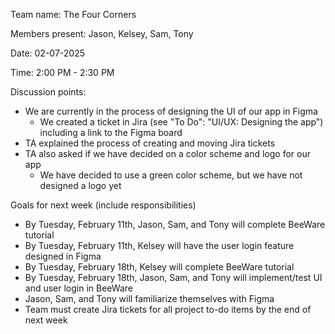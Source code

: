 Team name: The Four Corners

Members present: Jason, Kelsey, Sam, Tony

Date: 02-07-2025

Time: 2:00 PM - 2:30 PM

Discussion points:

* We are currently in the process of designing the UI of our app in Figma
  * We created a ticket in Jira (see "To Do": "UI/UX: Designing the app") including a link to the Figma board
* TA explained the process of creating and moving Jira tickets
* TA also asked if we have decided on a color scheme and logo for our app
  * We have decided to use a green color scheme, but we have not designed a logo yet

Goals for next week (include responsibilities)

* By Tuesday, February 11th, Jason, Sam, and Tony will complete BeeWare tutorial
* By Tuesday, February 11th, Kelsey will have the user login feature designed in Figma
* By Tuesday, February 18th, Kelsey will complete BeeWare tutorial
* By Tuesday, February 18th, Jason, Sam, and Tony will implement/test UI and user login in BeeWare
* Jason, Sam, and Tony will familiarize themselves with Figma
* Team must create Jira tickets for all project to-do items by the end of next week
